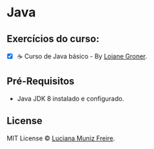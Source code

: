 # Java

## Exercícios do curso:

 - [x] :coffee: Curso de Java básico - By [Loiane Groner](http://loiane.training).


## Pré-Requisitos

 * Java JDK 8 instalado e configurado.  
 
 

## License

MIT License © [Luciana Muniz Freire](https://br.linkedin.com/in/lumunizf).
